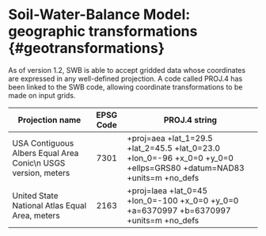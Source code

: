 # Soil-Water-Balance Model: geographic transformations {#geotransformations}


As of version 1.2, SWB is able to accept gridded data whose coordinates are expressed in any well-defined projection. A code called PROJ.4 has been linked to the SWB code, allowing coordinate transformations to be made on input grids. 

Projection name                                                | EPSG Code |  PROJ.4 string
---------------------------------------------------------------|:---------:|-----------------------------------------
USA Contiguous Albers Equal Area Conic\n USGS version, meters  |  7301     | +proj=aea +lat_1=29.5 +lat_2=45.5 +lat_0=23.0 +lon_0=-96 +x_0=0 +y_0=0 +ellps=GRS80 +datum=NAD83 +units=m +no_defs 
United State National Atlas Equal Area, meters                 |  2163     | +proj=laea +lat_0=45 +lon_0=-100 +x_0=0 +y_0=0 +a=6370997 +b=6370997 +units=m +no_defs